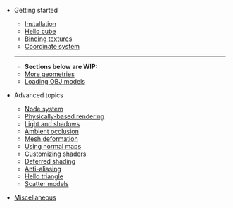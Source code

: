 - Getting started

  - [Installation](installation.md)
  - [Hello cube](hello_cube.md)
  - [Binding textures](binding_textures.md)
  - [Coordinate system](coordinate_system.md)
  ----
  - **Sections below are WIP:**
  - [More geometries](more_geometries.md)
  - [Loading OBJ models](loading_obj_models.md)

- Advanced topics

  - [Node system](node_system.md)
  - [Physically-based rendering](physically_based_rendering.md)
  - [Light and shadows](light_and_shadows.md)
  - [Ambient occlusion](ambient_occlusion.md)
  - [Mesh deformation](mesh_deformation.md)
  - [Using normal maps](using_normal_maps.md)
  - [Customizing shaders](customizing_shaders.md)
  - [Deferred shading](deferred_shading.md)
  - [Anti-aliasing](anti_aliasing.md)
  - [Hello triangle](hello_triangle.md)
  - [Scatter models](scatter_models.md)

- [Miscellaneous](miscellaneous.md)